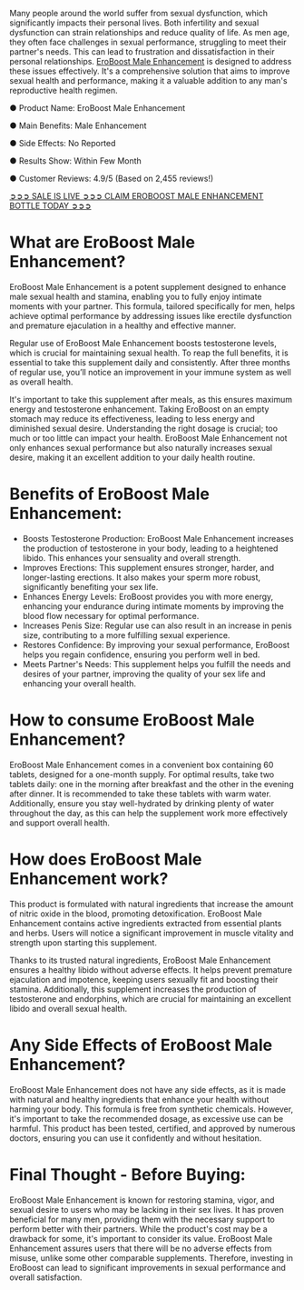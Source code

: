 Many people around the world suffer from sexual dysfunction, which significantly impacts their personal lives. Both infertility and sexual dysfunction can strain relationships and reduce quality of life. As men age, they often face challenges in sexual performance, struggling to meet their partner's needs. This can lead to frustration and dissatisfaction in their personal relationships. [EroBoost Male Enhancement](https://www.facebook.com/eroboostmaleenhance) is designed to address these issues effectively. It's a comprehensive solution that aims to improve sexual health and performance, making it a valuable addition to any man's reproductive health regimen.

● Product Name: EroBoost Male Enhancement

‍● Main Benefits: Male Enhancement

● Side Effects: No Reported

● Results Show: Within Few Month

● Customer Reviews: 4.9/5 (Based on 2,455 reviews!)  

‍[➲➲➲ SALE IS LIVE ➲➲➲ CLAIM EROBOOST MALE ENHANCEMENT BOTTLE TODAY ➲➲➲](https://atozsupplement.com/eroboost-male-enhancement/)

# What are EroBoost Male Enhancement?

EroBoost Male Enhancement is a potent supplement designed to enhance male sexual health and stamina, enabling you to fully enjoy intimate moments with your partner. This formula, tailored specifically for men, helps achieve optimal performance by addressing issues like erectile dysfunction and premature ejaculation in a healthy and effective manner. 

Regular use of EroBoost Male Enhancement boosts testosterone levels, which is crucial for maintaining sexual health. To reap the full benefits, it is essential to take this supplement daily and consistently. After three months of regular use, you’ll notice an improvement in your immune system as well as overall health. 

It's important to take this supplement after meals, as this ensures maximum energy and testosterone enhancement. Taking EroBoost on an empty stomach may reduce its effectiveness, leading to less energy and diminished sexual desire. Understanding the right dosage is crucial; too much or too little can impact your health. EroBoost Male Enhancement not only enhances sexual performance but also naturally increases sexual desire, making it an excellent addition to your daily health routine.

# Benefits of EroBoost Male Enhancement:

- Boosts Testosterone Production: EroBoost Male Enhancement increases the production of testosterone in your body, leading to a heightened libido. This enhances your sensuality and overall strength.
- Improves Erections: This supplement ensures stronger, harder, and longer-lasting erections. It also makes your sperm more robust, significantly benefiting your sex life.
- Enhances Energy Levels: EroBoost provides you with more energy, enhancing your endurance during intimate moments by improving the blood flow necessary for optimal performance.
- Increases Penis Size: Regular use can also result in an increase in penis size, contributing to a more fulfilling sexual experience.
- Restores Confidence: By improving your sexual performance, EroBoost helps you regain confidence, ensuring you perform well in bed.
- Meets Partner's Needs: This supplement helps you fulfill the needs and desires of your partner, improving the quality of your sex life and enhancing your overall health.

# How to consume EroBoost Male Enhancement?

EroBoost Male Enhancement comes in a convenient box containing 60 tablets, designed for a one-month supply. For optimal results, take two tablets daily: one in the morning after breakfast and the other in the evening after dinner. It is recommended to take these tablets with warm water. Additionally, ensure you stay well-hydrated by drinking plenty of water throughout the day, as this can help the supplement work more effectively and support overall health.

# How does EroBoost Male Enhancement work?

This product is formulated with natural ingredients that increase the amount of nitric oxide in the blood, promoting detoxification. EroBoost Male Enhancement contains active ingredients extracted from essential plants and herbs. Users will notice a significant improvement in muscle vitality and strength upon starting this supplement.

Thanks to its trusted natural ingredients, EroBoost Male Enhancement ensures a healthy libido without adverse effects. It helps prevent premature ejaculation and impotence, keeping users sexually fit and boosting their stamina. Additionally, this supplement increases the production of testosterone and endorphins, which are crucial for maintaining an excellent libido and overall sexual health.

# Any Side Effects of EroBoost Male Enhancement?

EroBoost Male Enhancement does not have any side effects, as it is made with natural and healthy ingredients that enhance your health without harming your body. This formula is free from synthetic chemicals. However, it's important to take the recommended dosage, as excessive use can be harmful. This product has been tested, certified, and approved by numerous doctors, ensuring you can use it confidently and without hesitation.

# Final Thought - Before Buying:

EroBoost Male Enhancement is known for restoring stamina, vigor, and sexual desire to users who may be lacking in their sex lives. It has proven beneficial for many men, providing them with the necessary support to perform better with their partners. While the product's cost may be a drawback for some, it's important to consider its value. EroBoost Male Enhancement assures users that there will be no adverse effects from misuse, unlike some other comparable supplements. Therefore, investing in EroBoost can lead to significant improvements in sexual performance and overall satisfaction.
